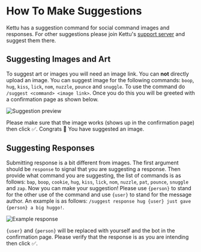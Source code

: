 # How To Make Suggestions

Kettu has a suggestion command for social command images and responses. For other suggestions please join Kettu's [support server](https://kettu.cc/support) and suggest them there.

## Suggesting Images and Art

To suggest art or images you will need an image link. You can **not** directly upload an image. You can suggest image for the following commands: `boop`, `hug`, `kiss`, `lick`, `nom`, `nuzzle`, `pounce` and `snuggle`. To use the command do `/suggest <command> <image link>`. Once you do this you will be greeted with a confirmation page as shown below.

![Suggestion preview](https://cdn.discordapp.com/attachments/688487791046426706/740641676048990208/unknown.png)

Please make sure that the image works (shows up in the confirmation page) then click ✅. Congrats 🎉 You have suggested an image.

## Suggesting Responses

Submitting response is a bit different from images. The first argument should be `response` to signal that you are suggesting a response. Then provide what command you are suggesting, the list of commands is as follows: `bap`, `boop`, `cookie`, `hug`, `kiss`, `lick`, `nom`, `nuzzle`, `pat`, `pounce`, `snuggle` and `zap`. Now you can make your suggestion! Please use `{person}` to stand for the other use of the command and use `{user}` to stand for the message author. An example is as follows: `/suggest response hug {user} just gave {person} a big huggo!`.

![Example response](https://cdn.discordapp.com/attachments/688487791046426706/740645753189433406/unknown.png)

`{user}` and `{person}` will be replaced with yourself and the bot in the confirmation page. Please verify that the response is as you are intending then click ✅.
